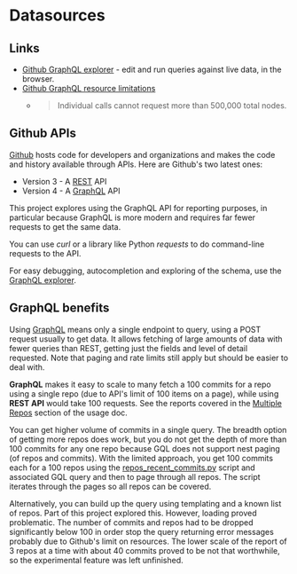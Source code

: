 # Datasources


## Links

- [Github GraphQL explorer](https://developer.github.com/v4/) - edit and run queries against live data, in the browser.
- [Github GraphQL resource limitations](https://developer.github.com/v4/guides/resource-limitations/)
    * > Individual calls cannot request more than 500,000 total nodes.


## Github APIs

[Github](https://github.com) hosts code for developers and organizations and makes the code and history available through APIs. Here are Github's two latest ones:

- Version 3 - A [REST](https://www.restapitutorial.com/) API
- Version 4 - A [GraphQL](https://graphql.org/) API

This project explores using the GraphQL API for reporting purposes, in particular because GraphQL is more modern and requires far fewer requests to get the same data.

You can use _curl_ or a library like Python _requests_ to do command-line requests to the API.

For easy debugging, autocompletion and exploring of the schema, use the [GraphQL explorer](https://developer.github.com/v4/explorer/).


## GraphQL benefits

Using [GraphQL](https://graphql.org/) means only a single endpoint to query, using a POST request usually to get data. It allows fetching of large amounts of data with fewer queries than REST, getting just the fields and level of detail requested. Note that paging and rate limits still apply but should be easier to deal with.

**GraphQL** makes it easy to scale to many fetch a 100 commits for a repo using a single repo (due to API's limit of 100 items on a page), while using **REST API** would take 100 requests. See the reports covered in the [Multiple Repos](usage.md#multiple-repos) section of the usage doc.

You can get higher volume of commits in a single query. The breadth option of getting more repos does work, but you do not get the depth of more than 100 commits for any one repo because GQL does not support nest paging (of repos and commits). With the limited approach, you get 100 commits each for a 100 repos using the [repos_recent_commits.py](/ghgql/repos_recent_commits.py) script and associated GQL query and then to page through all repos. The script iterates through the pages so all repos can be covered.

Alternatively, you can build up the query using templating and a known list of repos. Part of this project explored this. However, loading proved problematic. The number of commits and repos had to be dropped significantly below 100 in order stop the query returning error messages probably due to Github's limit on resources. The lower scale of the report of 3 repos at a time with about 40 commits proved to be not that worthwhile, so the experimental feature was left unfinished.
